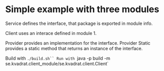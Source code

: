# Simple example with three modules

Service defines the interface, that package is exported in module info.

Client uses an interace defined in module 1.

Provider provides an implementation for the interface. 
Provider Static provides a static method that returns an instance of the interface. 


Build with `./build.sh``
Run with `java -p build -m se.kvadrat.client_module/se.kvadrat.client.Client`